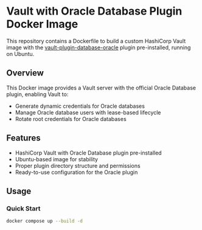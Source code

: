 # Vault with Oracle Database Plugin Docker Image

This repository contains a Dockerfile to build a custom HashiCorp Vault image with the [vault-plugin-database-oracle](https://github.com/hashicorp/vault-plugin-database-oracle) plugin pre-installed, running on Ubuntu.

## Overview

This Docker image provides a Vault server with the official Oracle Database plugin, enabling Vault to:
- Generate dynamic credentials for Oracle databases
- Manage Oracle database users with lease-based lifecycle
- Rotate root credentials for Oracle databases

## Features

- HashiCorp Vault with Oracle Database plugin pre-installed
- Ubuntu-based image for stability
- Proper plugin directory structure and permissions
- Ready-to-use configuration for the Oracle plugin

## Usage

### Quick Start

```bash
docker compose up --build -d
